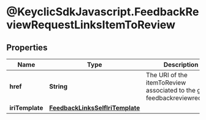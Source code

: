 # @KeyclicSdkJavascript.FeedbackReviewRequestLinksItemToReview

## Properties
Name | Type | Description | Notes
------------ | ------------- | ------------- | -------------
**href** | **String** | The URI of the itemToReview associated to the given feedbackreviewrequest. | [optional] 
**iriTemplate** | [**FeedbackLinksSelfIriTemplate**](FeedbackLinksSelfIriTemplate.md) |  | [optional] 


